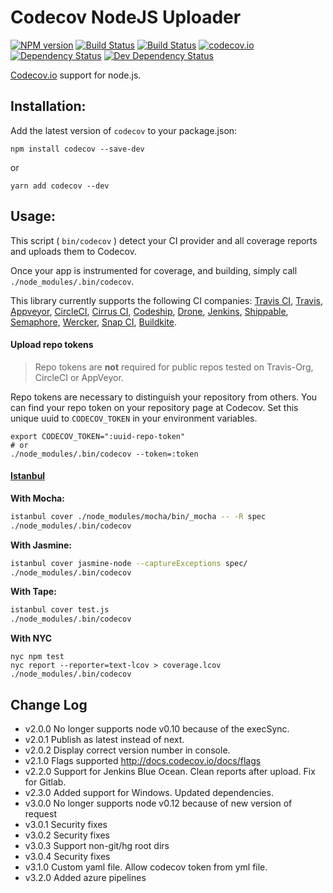 # Codecov NodeJS Uploader

[![NPM version][npm-image]][npm-url]
[![Build Status][travis-image]][travis-url]
[![Build Status][appveyor-image]][appveyor-url]
[![codecov.io](https://codecov.io/github/codecov/codecov-node/coverage.svg?branch=master)](https://codecov.io/github/codecov/codecov-node?branch=master)
[![Dependency Status][depstat-image]][depstat-url]
[![Dev Dependency Status][devdepstat-image]][devdepstat-url]

[Codecov.io](https://codecov.io/) support for node.js.

## Installation:

Add the latest version of `codecov` to your package.json:

```
npm install codecov --save-dev
```

or

```
yarn add codecov --dev
```

## Usage:

This script ( `bin/codecov` ) detect your CI provider and all coverage reports and uploads them to Codecov.

Once your app is instrumented for coverage, and building, simply call `./node_modules/.bin/codecov`.

This library currently supports the following CI companies: [Travis CI](https://travis-ci.org/), [Travis](https://travis-ci.com/), [Appveyor](https://appveyor.com/), [CircleCI](https://circleci.com/), [Cirrus CI](https://cirrus-ci.org/), [Codeship](https://codeship.io/), [Drone](https://drone.io/), [Jenkins](http://jenkins-ci.org/), [Shippable](https://shippable.com/), [Semaphore](https://semaphoreapp.com/), [Wercker](https://wercker.com/), [Snap CI](https://snap-ci.com/), [Buildkite](https://buildkite.com/).

#### Upload repo tokens

> Repo tokens are **not** required for public repos tested on Travis-Org, CircleCI or AppVeyor.

Repo tokens are necessary to distinguish your repository from others. You can find your repo token on your repository page at Codecov. Set this unique uuid to `CODECOV_TOKEN` in your environment variables.

```
export CODECOV_TOKEN=":uuid-repo-token"
# or
./node_modules/.bin/codecov --token=:token
```

#### [Istanbul](https://github.com/gotwarlost/istanbul)

**With Mocha:**

```sh
istanbul cover ./node_modules/mocha/bin/_mocha -- -R spec
./node_modules/.bin/codecov
```

**With Jasmine:**

```sh
istanbul cover jasmine-node --captureExceptions spec/
./node_modules/.bin/codecov
```

**With Tape:**

```sh
istanbul cover test.js
./node_modules/.bin/codecov
```

[travis-image]: https://travis-ci.org/codecov/codecov-node.svg?branch=master
[travis-url]: https://travis-ci.org/codecov/codecov-node
[appveyor-image]: https://ci.appveyor.com/api/projects/status/ea1suiv0tprnq61l?svg=true
[appveyor-url]: https://ci.appveyor.com/project/eddiemoore/codecov-node/branch/master
[npm-url]: https://npmjs.org/package/codecov
[npm-image]: https://img.shields.io/npm/v/codecov.svg
[depstat-url]: https://david-dm.org/codecov/codecov-node
[depstat-image]: https://img.shields.io/david/codecov/codecov-node/master.svg
[devdepstat-url]: https://david-dm.org/codecov/codecov-node#info=devDependencies
[devdepstat-image]: https://img.shields.io/david/dev/codecov/codecov-node/master.svg

**With NYC**

```
nyc npm test
nyc report --reporter=text-lcov > coverage.lcov
./node_modules/.bin/codecov
```

## Change Log

- v2.0.0 No longer supports node v0.10 because of the execSync.
- v2.0.1 Publish as latest instead of next.
- v2.0.2 Display correct version number in console.
- v2.1.0 Flags supported http://docs.codecov.io/docs/flags
- v2.2.0 Support for Jenkins Blue Ocean. Clean reports after upload. Fix for Gitlab.
- v2.3.0 Added support for Windows. Updated dependencies.
- v3.0.0 No longer supports node v0.12 because of new version of request
- v3.0.1 Security fixes
- v3.0.2 Security fixes
- v3.0.3 Support non-git/hg root dirs
- v3.0.4 Security fixes
- v3.1.0 Custom yaml file. Allow codecov token from yml file.
- v3.2.0 Added azure pipelines
